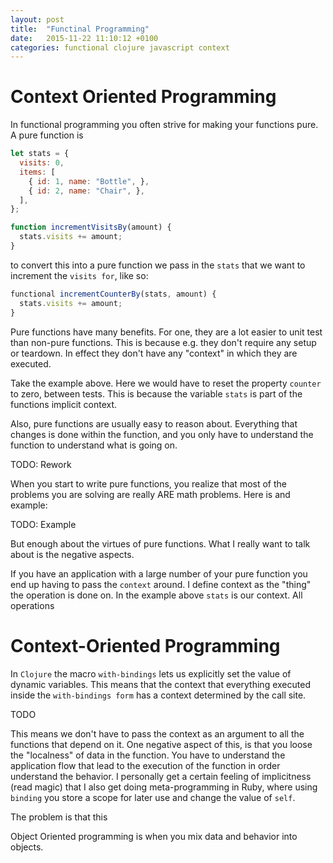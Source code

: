 ```yaml
---
layout: post
title:  "Functinal Programming"
date:   2015-11-22 11:10:12 +0100
categories: functional clojure javascript context
---
```

Context Oriented Programming
============================

In functional programming you often strive for making your functions pure.
A pure function is

```javascript
let stats = {
  visits: 0,
  items: [
    { id: 1, name: "Bottle", },
    { id: 2, name: "Chair", },
  ],
};

function incrementVisitsBy(amount) {
  stats.visits += amount;
}
```

to convert this into a pure function we pass in the `stats` that we want to
increment the `visits for`, like so:

```javascript
functional incrementCounterBy(stats, amount) {
  stats.visits += amount;
}
```

Pure functions have many benefits. For one, they are
a lot easier to unit test than non-pure functions.
This is because e.g. they don't require any setup or teardown. In effect they
don't have any "context" in which they are executed.

Take the example above. Here we would have to reset the property `counter` to
zero, between tests. This is because the variable `stats` is part of the functions
implicit context.

Also, pure functions are usually easy to reason about. Everything that changes is done within the
function, and you only have to understand the function to understand what is
going on.

TODO: Rework

When you start to write pure functions, you realize that most of the problems
you are solving are really ARE math problems. Here is and example:

TODO: Example

But enough about the virtues of pure functions. What I really want to talk about
is the negative aspects.

If you have an application with a large number of your pure function you end
up having to pass the `context` around. I define context as the "thing" the
operation is done on. In the example above `stats` is our context.
All operations


Context-Oriented Programming
============================

In `Clojure` the macro `with-bindings` lets us explicitly set the value of
dynamic variables. This means that the context that everything executed inside
the `with-bindings form` has a context determined by the call site.

TODO

This means we don't have to pass the context as an argument to all the functions
that depend on it. One negative aspect of this, is that you loose the "localness"
of data in the function. You have to understand the application flow that lead
to the execution of the function in order understand the behavior.
I personally get a certain feeling of implicitness (read magic) that I also get
doing meta-programming in Ruby, where using `binding` you store a scope for
later use and change the value of `self`.

The problem is that this  

Object Oriented programming is when you mix data and behavior into objects.
